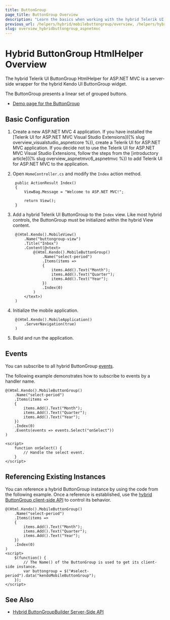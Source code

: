 ```yaml
---
title: ButtonGroup
page_title: ButtonGroup Overview
description: "Learn the basics when working with the hybrid Telerik UI ButtonGroup HtmlHelper for ASP.NET MVC."
previous_url: /helpers/hybrid/mobilebuttongroup/overview, /helpers/hybrid/mobilebuttongroup
slug: overview_hybridbuttongroup_aspnetmvc
---
```


# Hybrid ButtonGroup HtmlHelper Overview

The hybrid Telerik UI ButtonGroup HtmlHelper for ASP.NET MVC is a server-side wrapper for the hybrid Kendo UI ButtonGroup widget.

The ButtonGroup presents a linear set of grouped buttons.

* [Demo page for the ButtonGroup](https://demos.telerik.com/kendo-ui/m/index#buttongroup/mobile)

## Basic Configuration

1. Create a new ASP.NET MVC 4 application. If you have installed the [Telerik UI for ASP.NET MVC Visual Studio Extensions]({% slug overview_visualstudio_aspnetcore %}), create a Telerik UI for ASP.NET MVC application. If you decide not to use the Telerik UI for ASP.NET MVC Visual Studio Extensions, follow the steps from the [introductory article]({% slug overview_aspnetmvc6_aspnetmvc %}) to add Telerik UI for ASP.NET MVC to the application.
1. Open `HomeController.cs` and modify the `Index` action method.

        public ActionResult Index()
        {
            ViewBag.Message = "Welcome to ASP.NET MVC!";

            return View();
        }

1. Add a hybrid Telerik UI ButtonGroup to the `Index` view. Like most hybrid controls, the ButtonGroup must be initialized within the hybrid View content.

        @(Html.Kendo().MobileView()
            .Name("buttongroup-view")
            .Title("Inbox")
            .Content(@<text>
                @(Html.Kendo().MobileButtonGroup()
                    .Name("select-period")
                    .Items(items =>
                    {
                        items.Add().Text("Month");
                        items.Add().Text("Quarter");
                        items.Add().Text("Year");
                    })
                    .Index(0)
                )
            </text>)
        )

1. Initialize the mobile application.

        @(Html.Kendo().MobileApplication()
            .ServerNavigation(true)
        )

1. Build and run the application.

## Events

You can subscribe to all hybrid ButtonGroup [events](https://docs.telerik.com/kendo-ui/api/javascript/mobile/ui/buttongroup#events).

The following example demonstrates how to subscribe to events by a handler name.

    @(Html.Kendo().MobileButtonGroup()
        .Name("select-period")
        .Items(items =>
        {
            items.Add().Text("Month");
            items.Add().Text("Quarter");
            items.Add().Text("Year");
        })
        .Index(0)
        .Events(events => events.Select("onSelect"))
    )

    <script>
        function onSelect() {
            // Handle the select event.
        }
    </script>

## Referencing Existing Instances

You can reference a hybrid ButtonGroup instance by using the code from the following example. Once a reference is established, use the [hybrid ButtonGroup client-side API](https://docs.telerik.com/kendo-ui/api/javascript/mobile/ui/buttongroup#methods) to control its behavior.

    @(Html.Kendo().MobileButtonGroup()
        .Name("select-period")
        .Items(items =>
        {
            items.Add().Text("Month");
            items.Add().Text("Quarter");
            items.Add().Text("Year");
        })
        .Index(0)
    )
    <script>
        $(function() {
            // The Name() of the ButtonGroup is used to get its client-side instance.
            var buttongroup = $("#select-period").data("kendoMobileButtonGroup");
        });
    </script>

## See Also

* [Hybrid ButtonGroupBuilder Server-Side API](https://docs.telerik.com/aspnet-mvc/api/Kendo.Mvc.UI.Fluent/MobileButtonGroupBuilder)
